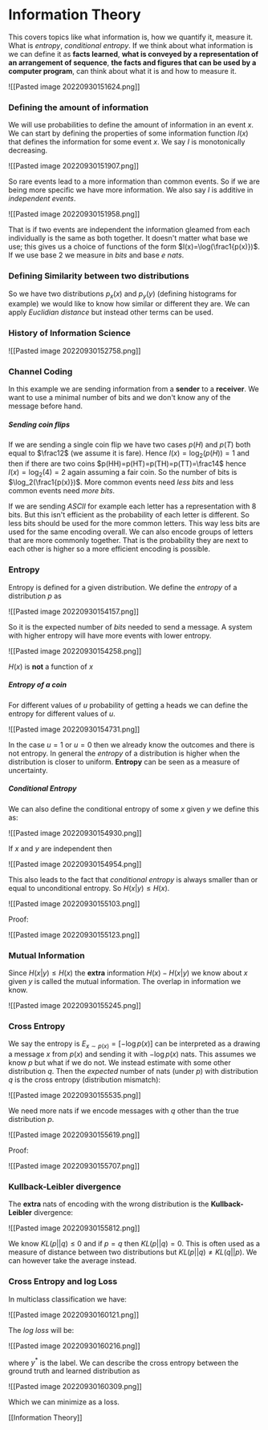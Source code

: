 # Information Theory
This covers topics like what information is, how we quantify it, measure it. What is *entropy*, *conditional entropy*. If we think about what information is we can define it as **facts learned**, **what is conveyed by a representation of an arrangement of sequence**, **the facts and figures that can be used by a computer program**, can think about what it is and how to measure it.

![[Pasted image 20220930151624.png]]

### Defining the amount of information
We will use probabilities to define the amount of information in an event $x$. We can start by defining the properties of some information function $I(x)$ that defines the information for some event $x$. We say $I$ is monotonically decreasing.

![[Pasted image 20220930151907.png]]

So rare events lead to a more information than common events. So if we are being more specific we have more information. We also say $I$ is additive in *independent events*.

![[Pasted image 20220930151958.png]]

That is if two events are independent the information gleamed from each individually is the same as both together. It doesn't matter what base we use; this gives us a choice of functions of the form $I(x)=\log(\frac1{p(x)})$. If we use base $2$ we measure in *bits* and base $e$ *nats*.

### Defining Similarity between two distributions
So we have two distributions $p_x(x)$ and $p_y(y)$ (defining histograms for example) we would like to know how similar or different they are. We can apply *Euclidian distance* but instead other terms can be used.

### History of Information Science
![[Pasted image 20220930152758.png]]

### Channel Coding
In this example we are sending information from  a **sender** to a **receiver**.  We want to use a minimal number of bits and we don't know any of the message before hand.

##### Sending coin flips
If we are sending a single coin flip we have two cases $p(H)$ and $p(T)$ both equal to $\frac12$ (we assume it is fare). Hence $I(x)=\log_2(p(H))=1$ and then if there are two coins $p(HH)=p(HT)=p(TH)=p(TT)=\frac14$ hence $I(x)=\log_2(4)=2$ again assuming a fair coin. So the number of bits is $\log_2(\frac1{p(x)})$. More common events need *less bits* and less common events need *more bits*.

If we are sending *ASCII* for example each letter has a representation with 8 bits. But this isn't efficient as the probability of each letter is different. So less bits should be used for the more common letters. This way less bits are used for the same encoding overall. We can also encode groups of letters that are more commonly together. That is the probability they are next to each other is higher so a more efficient encoding is possible.

### Entropy
Entropy is defined for a given distribution. We define the *entropy* of a distribution $p$ as

![[Pasted image 20220930154157.png]]

So it is the expected number of *bits* needed to send a message. A system with higher entropy will have more events with lower entropy.

![[Pasted image 20220930154258.png]]

$H(x)$ is **not** a function of $x$

##### Entropy of a coin
For different values of $u$ probability of getting a heads we can define the entropy for different values of $u$.

![[Pasted image 20220930154731.png]]

In the case $u=1$ or $u=0$ then we already know the outcomes and there is not entropy. In general the *entropy* of a distribution is higher when the distribution is closer to uniform. **Entropy** can be seen as a measure of uncertainty.

##### Conditional Entropy
We can also define the conditional entropy of some $x$ given $y$ we define this as: 

![[Pasted image 20220930154930.png]]

If $x$ and $y$ are independent then

![[Pasted image 20220930154954.png]]

This also leads to the fact that *conditional entropy* is always smaller than or equal to unconditional entropy. So $H(x|y)\le H(x)$.

![[Pasted image 20220930155103.png]]

Proof:

![[Pasted image 20220930155123.png]]

### Mutual Information
Since $H(x|y)\le H(x)$ the **extra** information $H(x)-H(x|y)$ we know about $x$ given $y$ is called the mutual information. The overlap in information we know.

![[Pasted image 20220930155245.png]]

### Cross Entropy
We say the entropy is $E_{x\sim p(x)}=[-\log p(x)]$ can be interpreted as a drawing a message $x$ from $p(x)$ and sending it with $-\log p(x)$ nats. This assumes we know $p$ but what if we do not. We instead estimate with some other distribution $q$. Then the *expected* number of nats (under $p$) with distribution $q$ is the cross entropy (distribution mismatch):

![[Pasted image 20220930155535.png]]

We need more nats if we encode messages with $q$ other than the true distribution $p$.

![[Pasted image 20220930155619.png]]

Proof:

![[Pasted image 20220930155707.png]]

### Kullback-Leibler divergence
The **extra** nats of encoding with the wrong distribution is the **Kullback-Leibler** divergence:

![[Pasted image 20220930155812.png]]

We know $KL(p||q)\le 0$ and if $p=q$ then $KL(p||q)=0$. This is often used as a measure of distance between two distributions but $KL(p||q)\ne KL(q||p)$. We can however take the average instead.

### Cross Entropy and log Loss
In multiclass classification we have:

![[Pasted image 20220930160121.png]]

The *log loss* will be:

![[Pasted image 20220930160216.png]]

where $y^*$ is the label. We can describe the cross entropy between the ground truth and learned distribution as 

![[Pasted image 20220930160309.png]]

Which we can minimize as a loss.

[[Information Theory]]

